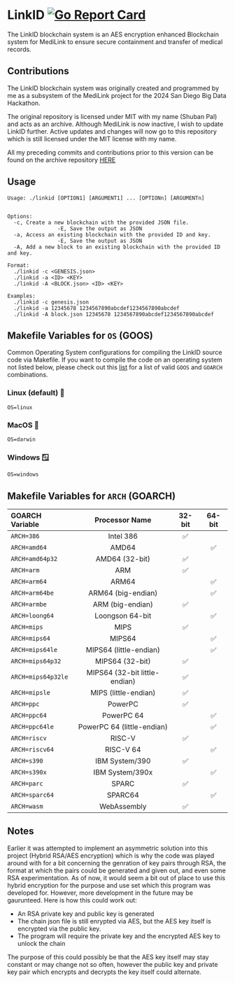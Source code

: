 # LinkID [![Go Report Card](https://goreportcard.com/badge/github.com/shuban-789/LinkID)](https://goreportcard.com/report/github.com/shuban-789/LinkID)

The LinkID blockchain system is an AES encryption enhanced Blockchain system for MediLink to ensure secure containment and transfer of medical records.

## Contributions

The LinkID blockchain system was originally created and programmed by me as a subsystem of the MediLink project for the 2024 San Diego Big Data Hackathon. 

The original repository is licensed under MIT with my name (Shuban Pal) and acts as an archive. Although MediLink is now inactive, I wish to update LinkID further. Active updates and changes will now go to this repository which is still licensed under the MIT license with my name. 

All my preceding commits and contributions prior to this version can be found on the archive repository [HERE](https://github.com/TEAM-GOJO/LinkID)

## Usage

```
Usage: ./linkid [OPTION1] [ARGUMENT1] ... [OPTIONn] [ARGUMENTn]


Options:
  -c, Create a new blockchain with the provided JSON file.
                -E, Save the output as JSON
  -a, Access an existing blockchain with the provided ID and key.
                -E, Save the output as JSON
  -A, Add a new block to an existing blockchain with the provided ID and key.

Format:
  ./linkid -c <GENESIS.json>
  ./linkid -a <ID> <KEY>
  ./linkid -A <BLOCK.json> <ID> <KEY>

Examples:
  ./linkid -c genesis.json
  ./linkid -a 12345678 1234567890abcdef1234567890abcdef
  ./linkid -A block.json 12345678 1234567890abcdef1234567890abcdef
```

## Makefile Variables for `OS` (GOOS)

Common Operating System configurations for compiling the LinkID source code via Makefile. If you want to compile the code on an operating system not listed below, please check out this [list](https://pkg.go.dev/internal/platform) for a list of valid `GOOS` and `GOARCH` combinations.

### Linux (default) 🐧
```
OS=linux
```

### MacOS 🍎
```
OS=darwin
```

### Windows 🪟
```
OS=windows
```

## Makefile Variables for `ARCH` (GOARCH)

| GOARCH Variable       | Processor Name   | 32-bit    | 64-bit    |
| :-------------------- | :--------------: | :-------: | :-------: |
| `ARCH=386`            | Intel 386        | ✅        |           |
| `ARCH=amd64`          | AMD64            |           | ✅        |
| `ARCH=amd64p32`       | AMD64 (32-bit)   | ✅        |           |
| `ARCH=arm`            | ARM              | ✅        |           |
| `ARCH=arm64`          | ARM64            |           | ✅        |
| `ARCH=arm64be`        | ARM64 (big-endian)|          | ✅        |
| `ARCH=armbe`          | ARM (big-endian) | ✅        |           |
| `ARCH=loong64`        | Loongson 64-bit  |           | ✅        |
| `ARCH=mips`           | MIPS             | ✅        |           |
| `ARCH=mips64`         | MIPS64           |           | ✅        |
| `ARCH=mips64le`       | MIPS64 (little-endian) |    | ✅        |
| `ARCH=mips64p32`      | MIPS64 (32-bit)  | ✅        |           |
| `ARCH=mips64p32le`    | MIPS64 (32-bit little-endian)| ✅      |   |
| `ARCH=mipsle`         | MIPS (little-endian)| ✅      |          |
| `ARCH=ppc`            | PowerPC          | ✅        |           |
| `ARCH=ppc64`          | PowerPC 64       |           | ✅        |
| `ARCH=ppc64le`        | PowerPC 64 (little-endian) | | ✅        |
| `ARCH=riscv`          | RISC-V           | ✅        |           |
| `ARCH=riscv64`        | RISC-V 64        |           | ✅        |
| `ARCH=s390`           | IBM System/390   | ✅        |           |
| `ARCH=s390x`          | IBM System/390x  |           | ✅        |
| `ARCH=parc`           | SPARC            | ✅        |           |
| `ARCH=sparc64`        | SPARC64          |           | ✅        |
| `ARCH=wasm`           | WebAssembly      | ✅        |           |

## Notes

Earlier it was attempted to implement an asymmetric solution into this project (Hybrid RSA/AES encryption) which is why the code was played around with for a bit concerning the genration of key pairs through RSA, the format at which the pairs could be generated and given out, and even some RSA experimentation. As of now, it would seem a bit out of place to use this hybrid encryption for the purpose and use set which this program was developed for. However, more development in the future may be gaurunteed. Here is how this could work out:

- An RSA private key and public key is generated
- The chain json file is still enrypted via AES, but the AES key itself is encrypted via the public key.
- The program will require the private key and the encrypted AES key to unlock the chain

The purpose of this could possibly be that the AES key itself may stay constant or may change not so often, however the public key and private key pair which encrypts and decrypts the key itself could alternate.

